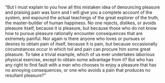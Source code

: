 "But I must explain to you how all this mistaken idea of denouncing pleasure and praising pain was born and 
I will give you a complete account of the system, and expound the actual teachings of the great explorer of the truth, the master-builder of 
human happiness. No one rejects, dislikes, or avoids pleasure itself, because it is pleasure, but because those who do not know how to 
pursue pleasure rationally encounter consequences that are extremely painful. Nor again is there anyone who loves or pursues or desires to 
obtain pain of itself, because it is pain, but because occasionally circumstances occur in which toil and pain can procure him some great 
pleasure. To take a trivial example, which of us ever undertakes laborious physical exercise, except to obtain some advantage from it? But 
who has any right to find fault with a man who chooses to enjoy a pleasure that has no annoying consequences, or one who avoids a pain that 
produces no resultant pleasure?"